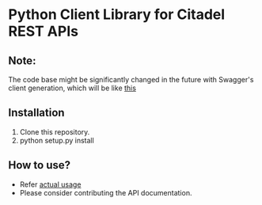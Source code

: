 # Python Client Library for Citadel REST APIs

## Note:
The code base might be significantly changed in the future with Swagger's client generation, which will be like [this](https://github.com/swagger-api/swagger-codegen/tree/master/samples/client/petstore/python)

## Installation
1. Clone this repository.
2. python setup.py install

## How to use?
- Refer [actual usage](https://github.com/MetroInsight/citadel-python-client/blob/master/test.py)
- Please consider contributing the API documentation.
